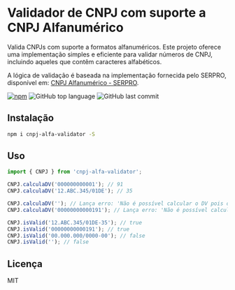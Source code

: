 # Validador de CNPJ com suporte a CNPJ Alfanumérico

Valida CNPJs com suporte a formatos alfanuméricos. Este projeto oferece uma implementação simples e eficiente para validar números de CNPJ, incluindo aqueles que contêm caracteres alfabéticos.

A lógica de validação é baseada na implementação fornecida pelo SERPRO, disponível em: [CNPJ Alfanumérico - SERPRO](https://www.serpro.gov.br/menu/noticias/videos/cnpj-alfanumerico.zip).

<!-- [![travis][travis-image]][travis-url] -->
[![npm][npm-image]][npm-url]
![GitHub top language](https://img.shields.io/github/languages/top/tiagolpadua/cnpj-alfa-validator)
![GitHub last commit](https://img.shields.io/github/last-commit/tiagolpadua/cnpj-alfa-validator)

<!-- [travis-image]: https://travis-ci.org/carvalhoviniciusluiz/cpf-cnpj-validator.svg?branch=master -->
<!-- [travis-url]: https://travis-ci.org/carvalhoviniciusluiz/cpf-cnpj-validator -->
[npm-image]: https://img.shields.io/npm/v/cnpj-alfa-validator.svg?style=flat
[npm-url]: https://npmjs.org/package/cnpj-alfa-validator

## Instalação

```bash
npm i cnpj-alfa-validator -S
```

## Uso

```ts
import { CNPJ } from 'cnpj-alfa-validator';

CNPJ.calculaDV('000000000001'); // 91
CNPJ.calculaDV('12.ABC.345/01DE'); // 35

CNPJ.calculaDV(''); // Lança erro: 'Não é possível calcular o DV pois o CNPJ fornecido é inválido'
CNPJ.calculaDV('00000000000191'); // Lança erro: 'Não é possível calcular o DV pois o CNPJ fornecido é inválido'

CNPJ.isValid('12.ABC.345/01DE-35'); // true
CNPJ.isValid('00000000000191'); // true
CNPJ.isValid('00.000.000/0000-00'); // false
CNPJ.isValid(''); // false
```

## Licença

MIT
